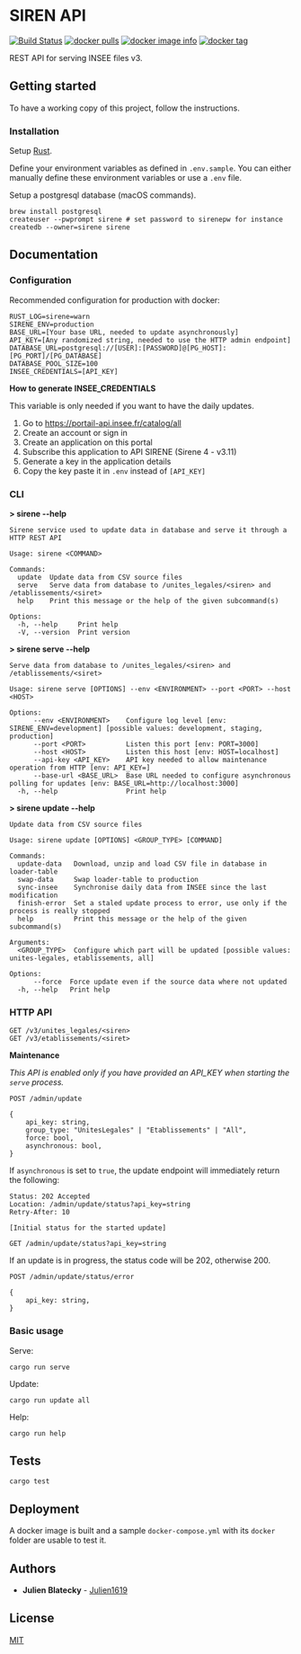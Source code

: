 # SIREN API

[![Build Status](https://github.com/Creatiwity/siren/workflows/Build/badge.svg?branch=develop)](https://github.com/Creatiwity/siren/actions?query=workflow%3ABuild)
[![docker pulls](https://img.shields.io/docker/pulls/creatiwity/siren.svg)](https://hub.docker.com/r/creatiwity/siren/)
[![docker image info](https://images.microbadger.com/badges/image/creatiwity/siren.svg)](http://microbadger.com/images/creatiwity/siren)
[![docker tag](https://images.microbadger.com/badges/version/creatiwity/siren.svg)](https://hub.docker.com/r/creatiwity/siren/tags/)

REST API for serving INSEE files v3.

## Getting started

To have a working copy of this project, follow the instructions.

### Installation

Setup [Rust](https://www.rust-lang.org).

Define your environment variables as defined in `.env.sample`. You can either manually define these environment variables or use a `.env` file.

Setup a postgresql database (macOS commands).

```
brew install postgresql
createuser --pwprompt sirene # set password to sirenepw for instance
createdb --owner=sirene sirene
```

## Documentation

### Configuration

Recommended configuration for production with docker:

```
RUST_LOG=sirene=warn
SIRENE_ENV=production
BASE_URL=[Your base URL, needed to update asynchronously]
API_KEY=[Any randomized string, needed to use the HTTP admin endpoint]
DATABASE_URL=postgresql://[USER]:[PASSWORD]@[PG_HOST]:[PG_PORT]/[PG_DATABASE]
DATABASE_POOL_SIZE=100
INSEE_CREDENTIALS=[API_KEY]
```

**How to generate INSEE_CREDENTIALS**

This variable is only needed if you want to have the daily updates.

1. Go to https://portail-api.insee.fr/catalog/all
2. Create an account or sign in
3. Create an application on this portal
4. Subscribe this application to API SIRENE (Sirene 4 - v3.11)
5. Generate a key in the application details
6. Copy the key paste it in `.env` instead of `[API_KEY]`

### CLI

**> sirene --help**

```
Sirene service used to update data in database and serve it through a HTTP REST API

Usage: sirene <COMMAND>

Commands:
  update  Update data from CSV source files
  serve   Serve data from database to /unites_legales/<siren> and /etablissements/<siret>
  help    Print this message or the help of the given subcommand(s)

Options:
  -h, --help     Print help
  -V, --version  Print version
```

**> sirene serve --help**

```
Serve data from database to /unites_legales/<siren> and /etablissements/<siret>

Usage: sirene serve [OPTIONS] --env <ENVIRONMENT> --port <PORT> --host <HOST>

Options:
      --env <ENVIRONMENT>    Configure log level [env: SIRENE_ENV=development] [possible values: development, staging, production]
      --port <PORT>          Listen this port [env: PORT=3000]
      --host <HOST>          Listen this host [env: HOST=localhost]
      --api-key <API_KEY>    API key needed to allow maintenance operation from HTTP [env: API_KEY=]
      --base-url <BASE_URL>  Base URL needed to configure asynchronous polling for updates [env: BASE_URL=http://localhost:3000]
  -h, --help                 Print help
```

**> sirene update --help**

```
Update data from CSV source files

Usage: sirene update [OPTIONS] <GROUP_TYPE> [COMMAND]

Commands:
  update-data   Download, unzip and load CSV file in database in loader-table
  swap-data     Swap loader-table to production
  sync-insee    Synchronise daily data from INSEE since the last modification
  finish-error  Set a staled update process to error, use only if the process is really stopped
  help          Print this message or the help of the given subcommand(s)

Arguments:
  <GROUP_TYPE>  Configure which part will be updated [possible values: unites-legales, etablissements, all]

Options:
      --force  Force update even if the source data where not updated
  -h, --help   Print help
```

### HTTP API

```
GET /v3/unites_legales/<siren>
GET /v3/etablissements/<siret>
```

**Maintenance**

_This API is enabled only if you have provided an API_KEY when starting the `serve` process._

```
POST /admin/update

{
    api_key: string,
    group_type: "UnitesLegales" | "Etablissements" | "All",
    force: bool,
    asynchronous: bool,
}
```

If `asynchronous` is set to `true`, the update endpoint will immediately return the following:

```
Status: 202 Accepted
Location: /admin/update/status?api_key=string
Retry-After: 10

[Initial status for the started update]
```

```
GET /admin/update/status?api_key=string
```

If an update is in progress, the status code will be 202, otherwise 200.

```
POST /admin/update/status/error

{
    api_key: string,
}
```

### Basic usage

Serve:

```
cargo run serve
```

Update:

```
cargo run update all
```

Help:

```
cargo run help
```

## Tests

```
cargo test
```

## Deployment

A docker image is built and a sample `docker-compose.yml` with its `docker` folder are usable to test it.

## Authors

-   **Julien Blatecky** - [Julien1619](https://twitter.com/Julien1619)

## License

[MIT](LICENSE.md)
